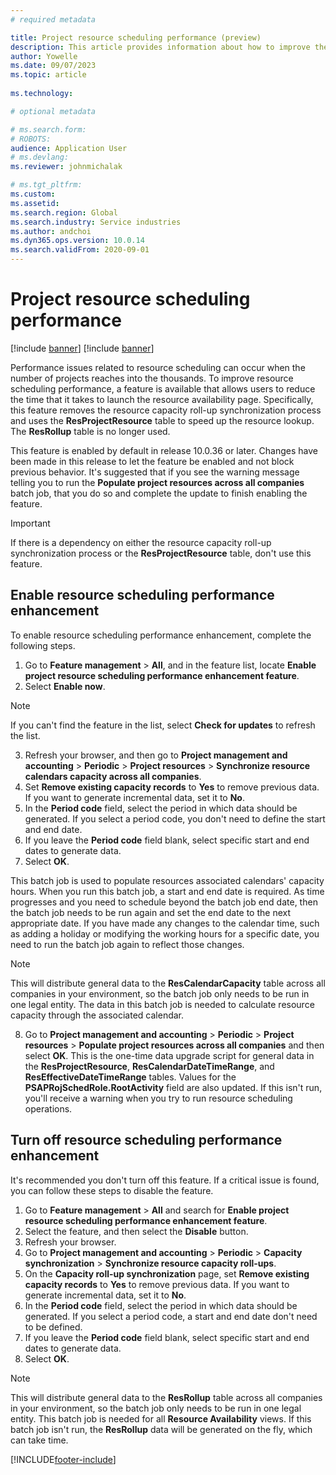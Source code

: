 ```yaml
---
# required metadata

title: Project resource scheduling performance (preview)
description: This article provides information about how to improve the performance of resource scheduling for a large number of projects.
author: Yowelle
ms.date: 09/07/2023
ms.topic: article
 
ms.technology: 

# optional metadata

# ms.search.form: 
# ROBOTS: 
audience: Application User
# ms.devlang: 
ms.reviewer: johnmichalak

# ms.tgt_pltfrm: 
ms.custom: 
ms.assetid: 
ms.search.region: Global
ms.search.industry: Service industries
ms.author: andchoi
ms.dyn365.ops.version: 10.0.14
ms.search.validFrom: 2020-09-01
---
```

# Project resource scheduling performance

[!include [banner](../includes/banner.md)]
[!include [banner](../includes/preview-banner.md)]


Performance issues related to resource scheduling can occur when the number of projects reaches into the thousands. To improve resource scheduling performance, a feature is available that allows users to reduce the time that it takes to launch the resource availability page. Specifically, this feature removes the resource capacity roll-up synchronization process and uses the **ResProjectResource** table to speed up the resource lookup. The **ResRollup** table is no longer used.

This feature is enabled by default in release 10.0.36 or later. Changes have been made in this release to let the feature be enabled and not block previous behavior. It's suggested that if you see the warning message telling you to run the **Populate project resources across all companies** batch job, that you do so and complete the update to finish enabling the feature. 

> [!IMPORTANT]
> If there is a dependency on either the resource capacity roll-up synchronization process or the **ResProjectResource** table, don't use this feature.

## Enable resource scheduling performance enhancement
To enable resource scheduling performance enhancement, complete the following steps.

1. Go to **Feature management** > **All**, and in the feature list, locate **Enable project resource scheduling performance enhancement feature**.
2. Select **Enable now**.

  > [!NOTE]
  > If you can't find the feature in the list, select **Check for updates** to refresh the list.

3. Refresh your browser, and then go to **Project management and accounting** > **Periodic** > **Project resources** > **Synchronize resource calendars capacity across all companies**.
4. Set **Remove existing capacity records** to **Yes** to remove previous data. If you want to generate incremental data, set it to **No**.
5. In the **Period code** field, select the period in which data should be generated. If you select a period code, you don't need to define the start and end date.
6. If you leave the **Period code** field blank, select specific start and end dates to generate data.
7. Select **OK**.

This batch job is used to populate resources associated calendars' capacity hours. When you run this batch job, a start and end date is required. As time progresses and you need to schedule beyond the batch job end date, then the batch job needs to be run again and set the end date to the next appropriate date. If you have made any changes to the calendar time, such as adding a holiday or modifying the working hours for a specific date, you need to run the batch job again to reflect those changes.

   > [!NOTE]
   > This will distribute general data to the **ResCalendarCapacity** table across all companies in your environment, so the batch job only needs to be run in one legal entity. The data in this batch job is needed to calculate resource capacity through the associated calendar.

8. Go to **Project management and accounting** > **Periodic** > **Project resources** > **Populate project resources across all companies** and then select **OK**. This is the one-time data upgrade script for general data in the **ResProjectResource**, **ResCalendarDateTimeRange**, and **ResEffectiveDateTimeRange** tables. Values for the **PSAPRojSchedRole.RootActivity** field are also updated. If this isn't run, you'll receive a warning when you try to run resource scheduling operations.
 
## Turn off resource scheduling performance enhancement
It's recommended you don't turn off this feature. If a critical issue is found, you can follow these steps to disable the feature. 

1. Go to **Feature management** > **All**  and search for **Enable project resource scheduling performance enhancement feature**.
2. Select the feature, and then select the **Disable** button.
3. Refresh your browser.
4. Go to **Project management and accounting** > **Periodic** > **Capacity synchronization** > **Synchronize resource capacity roll-ups**.
5. On the **Capacity roll-up synchronization** page, set **Remove existing capacity records** to **Yes** to remove previous data. If you want to generate incremental data, set it to **No**.
6. In the **Period code** field, select the period in which data should be generated. If you select a period code, a start and end date don't need to be defined.
7. If you leave the **Period code** field blank, select specific start and end dates to generate data.
8. Select **OK**.

> [!NOTE]
> This will distribute general data to the **ResRollup** table across all companies in your environment, so the batch job only needs to be run in one legal entity. This batch job is needed for all **Resource Availability** views. If this batch job isn't run, the **ResRollup** data will be generated on the fly, which can take time.


[!INCLUDE[footer-include](../includes/footer-banner.md)]
